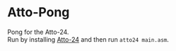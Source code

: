 # Atto-Pong
Pong for the Atto-24.\
Run by installing [Atto-24](https://github.com/DarkSystemGit/Atto-24/) and then run `atto24 main.asm`.

